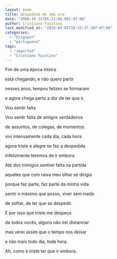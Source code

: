 ```yaml
---
layout: poem
title: Despedida de uma era
date: "2009-10-31T05:32:00.001-07:00"
author: Cristiano Faustino
last_modified_at: "2010-04-05T20:55:37.307-07:00"
categories:
  - "blogspot"
  - "portuguese"
tags:
  - "imported"
  - "Cristiano Faustino"
---
```


Fim de uma época inteira

está chegando, e não quero partir

nesses anos, tempos felizes se formaram

e agora chega perto a dor de ter que ir.

Vou sentir falta

Vou sentir falta de amigos verdadeiros

de assuntos, de colegas, de momentos

vivi intensamente cada dia, cada hora

agora triste e alegre se faz a despedida

infelizmente teremos de ir embora.

Até dos inimigos sentirei falta na partida

aqueles que com raiva meu olhar se dirigia

porque faz parte, faz parte da minha vida

sentir o máximo que posso, viver sem medo

de sofrer, de ter que se despedir.

É por isso que triste me despeço

de todos vocês, alguns não irei distanciar

mas verei assim que o tempo nos deixar

e não mais todo dia, toda hora.

Ah, como é triste ter que ir embora.